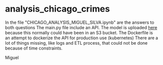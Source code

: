 # analysis_chicago_crimes

In the file "CHICAGO_ANALYSIS_MIGUEL_SILVA.ipynb" are the answers to both questions
The main.py file include an API.
The model is uploaded [here](https://we.tl/t-h9ufmHkTUJ) because this normally could have been in an S3 bucket.
The Dockerfile is an attempt to dockerize the API for production use (kubernetes)
There are a lot of things missing, like logs and ETL process, that could not be done because of time constraints.

Miguel
